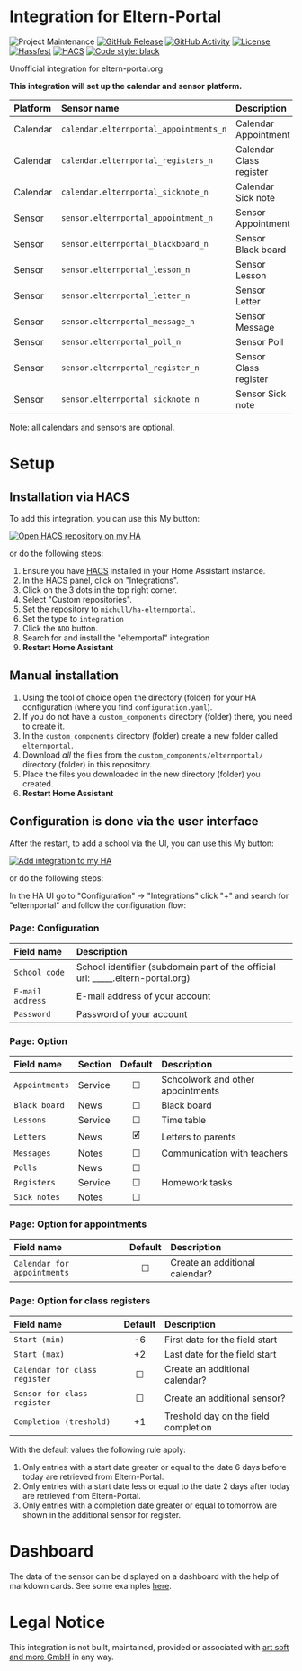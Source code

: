 # Integration for Eltern-Portal

![Project Maintenance][maintenance-shield]
[![GitHub Release][releases-shield]][releases-link]
[![GitHub Activity][commits-shield]][commits-link]
[![License][license-shield]](LICENSE)
[![Hassfest][hassfest-shield]][hassfest-link]
[![HACS][hacs-shield]][hacs-link]
[![Code style: black][black-shield]][black-link]

Unofficial integration for eltern-portal.org


**This integration will set up the calendar and sensor platform.**

Platform | Sensor name                            | Description
:------- | :------------------------------------- | :----------------------------------
Calendar | `calendar.elternportal_appointments_n` | Calendar Appointment
Calendar | `calendar.elternportal_registers_n`    | Calendar Class register
Calendar | `calendar.elternportal_sicknote_n`     | Calendar Sick note
Sensor   | `sensor.elternportal_appointment_n`    | Sensor Appointment
Sensor   | `sensor.elternportal_blackboard_n`     | Sensor Black board
Sensor   | `sensor.elternportal_lesson_n`         | Sensor Lesson
Sensor   | `sensor.elternportal_letter_n`         | Sensor Letter
Sensor   | `sensor.elternportal_message_n`        | Sensor Message
Sensor   | `sensor.elternportal_poll_n`           | Sensor Poll
Sensor   | `sensor.elternportal_register_n`       | Sensor Class register
Sensor   | `sensor.elternportal_sicknote_n`       | Sensor Sick note

Note: all calendars and sensors are optional.


# Setup

## Installation via HACS

To add this integration, you can use this My button:

[![Open HACS repository on my HA](https://my.home-assistant.io/badges/hacs_repository.svg)](https://my.home-assistant.io/redirect/hacs_repository/?owner=michull&repository=ha-elternportal&category=integration)

or do the following steps:

1. Ensure you have [HACS](https://hacs.xyz/) installed in your Home Assistant instance.
1. In the HACS panel, click on "Integrations".
1. Click on the 3 dots in the top right corner.
1. Select "Custom repositories".
1. Set the repository to `michull/ha-elternportal`.
1. Set the type to `integration`
1. Click the `ADD` button.
1. Search for and install the "elternportal" integration
1. **Restart Home Assistant**

## Manual installation

1. Using the tool of choice open the directory (folder) for your HA configuration (where you find `configuration.yaml`).
1. If you do not have a `custom_components` directory (folder) there, you need to create it.
1. In the `custom_components` directory (folder) create a new folder called `elternportal`.
1. Download _all_ the files from the `custom_components/elternportal/` directory (folder) in this repository.
1. Place the files you downloaded in the new directory (folder) you created.
1. **Restart Home Assistant**

## Configuration is done via the user interface

After the restart, to add a school via the UI, you can use this My button:

[![Add integration to my HA](https://my.home-assistant.io/badges/config_flow_start.svg)](https://my.home-assistant.io/redirect/config_flow_start?domain=elternportal)

or do the following steps:

In the HA UI go to "Configuration" -> "Integrations" click "+" and search for "elternportal" and follow the configuration flow:

### Page: Configuration

Field name       | Description
:--------------- | :------------------------------
`School code`    | School identifier (subdomain part of the official url: _____.eltern-portal.org)
`E-mail address` | E-mail address of your account
`Password`       | Password of your account

### Page: Option

Field name     | Section | Default   | Description
:--------------| :------ | :-------: | :----------
`Appointments` | Service | &#9744;   | Schoolwork and other appointments
`Black board`  | News    | &#9744;   | Black board
`Lessons`      | Service | &#9744;   | Time table
`Letters`      | News    | &#128505; | Letters to parents
`Messages`     | Notes   | &#9744;   | Communication with teachers
`Polls`        | News    | &#9744;   | 
`Registers`    | Service | &#9744;   | Homework tasks
`Sick notes`   | Notes   | &#9744;   | 


### Page: Option for appointments

Field name                    | Default | Description
:---------------------------- | :-----: | :------------------------------------
`Calendar for appointments`   | &#9744; | Create an additional calendar?


### Page: Option for class registers

Field name                    | Default | Description
:---------------------------- | :-----: | :------------------------------------
`Start (min)`                 |    -6   | First date for the field start
`Start (max)`                 |    +2   | Last date for the field start
`Calendar for class register` | &#9744; | Create an additional calendar?
`Sensor for class register`   | &#9744; | Create an additional sensor?
`Completion (treshold)`       |    +1   | Treshold day on the field completion

With the default values the following rule apply:
1. Only entries with a start date greater or equal to the date 6 days before today are retrieved from Eltern-Portal.
2. Only entries with a start date less or equal to the date 2 days after today are retrieved from Eltern-Portal.
3. Only entries with a completion date greater or equal to tomorrow are shown in the additional sensor for register.


# Dashboard

The data of the sensor can be displayed on a dashboard with the help of markdown cards. See some examples [here](DASHBOARD.md).


# Legal Notice

This integration is not built, maintained, provided or associated with [art soft and more GmbH](https://artsoftandmore.com/) in any way.


[black-link]: https://github.com/psf/black
[black-shield]: https://img.shields.io/badge/code%20style-black-000000.svg?style=for-the-badge

[commits-link]: https://github.com/michull/ha-elternportal/commits/main
[commits-shield]: https://img.shields.io/github/commit-activity/y/michull/ha-elternportal.svg?style=for-the-badge

[license-shield]: https://img.shields.io/github/license/michull/ha-elternportal?style=for-the-badge
[maintenance-shield]: https://img.shields.io/badge/maintainer-%40michull-blue.svg?style=for-the-badge

[releases-link]: https://github.com/michull/ha-elternportal/releases
[releases-shield]: https://img.shields.io/github/release/michull/ha-elternportal.svg?style=for-the-badge&include_prereleases

[hassfest-link]: https://github.com/michull/ha-elternportal/actions/workflows/hassfest.yaml
[hassfest-shield]: https://img.shields.io/github/actions/workflow/status/michull/ha-elternportal/hassfest.yaml?style=for-the-badge

[hacs-link]: https://github.com/michull/ha-elternportal/actions/workflows/hacs.yaml
[hacs-shield]: https://img.shields.io/github/actions/workflow/status/michull/ha-elternportal/hacs.yaml?style=for-the-badge
